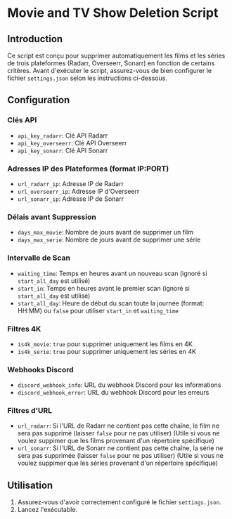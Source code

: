 # Movie and TV Show Deletion Script

## Introduction

Ce script est conçu pour supprimer automatiquement les films et les séries de trois plateformes (Radarr, Overseerr, Sonarr) en fonction de certains critères. Avant d'exécuter le script, assurez-vous de bien configurer le fichier `settings.json` selon les instructions ci-dessous.

## Configuration

### Clés API

- `api_key_radarr`: Clé API Radarr
- `api_key_overseerr`: Clé API Overseerr
- `api_key_sonarr`: Clé API Sonarr

### Adresses IP des Plateformes (format IP:PORT)

- `url_radarr_ip`: Adresse IP de Radarr
- `url_overseerr_ip`: Adresse IP d'Overseerr
- `url_sonarr_ip`: Adresse IP de Sonarr

### Délais avant Suppression

- `days_max_movie`: Nombre de jours avant de supprimer un film
- `days_max_serie`: Nombre de jours avant de supprimer une série

### Intervalle de Scan

- `waiting_time`: Temps en heures avant un nouveau scan (ignoré si `start_all_day` est utilisé)
- `start_in`: Temps en heures avant le premier scan (ignoré si `start_all_day` est utilisé)
- `start_all_day`: Heure de début du scan toute la journée (format: HH:MM) ou `false` pour utiliser `start_in` et `waiting_time`

### Filtres 4K

- `is4k_movie`: `true` pour supprimer uniquement les films en 4K
- `is4k_serie`: `true` pour supprimer uniquement les séries en 4K

### Webhooks Discord

- `discord_webhook_info`: URL du webhook Discord pour les informations
- `discord_webhook_error`: URL du webhook Discord pour les erreurs

### Filtres d'URL

- `url_radarr`: Si l'URL de Radarr ne contient pas cette chaîne, le film ne sera pas supprimé (laisser `false` pour ne pas utiliser) (Utile si vous ne voulez suppimer que les films provenant d'un répertoire spécifique)
- `url_sonarr`: Si l'URL de Sonarr ne contient pas cette chaîne, la série ne sera pas supprimée (laisser `false` pour ne pas utiliser) (Utile si vous ne voulez suppimer que les séries provenant d'un répertoire spécifique)

## Utilisation

1. Assurez-vous d'avoir correctement configuré le fichier `settings.json`.
2. Lancez l'exécutable.

